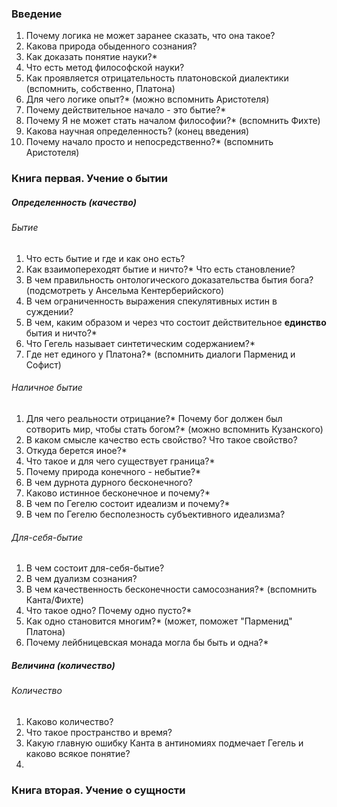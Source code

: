### Введение
1. Почему логика не может заранее сказать, что она такое?
2. Какова природа обыденного сознания?
3. Как доказать понятие науки?*
4. Что есть метод философской науки?
5. Как проявляется отрицательность платоновской диалектики (вспомнить, собственно, Платона)
6. Для чего логике опыт?* (можно вспомнить Аристотеля)
7. Почему действительное начало - это бытие?*
8. Почему Я не может стать началом философии?* (вспомнить Фихте)
9. Какова научная определенность? (конец введения)
10. Почему начало просто и непосредственно?* (вспомнить Аристотеля)
### Книга первая. Учение о бытии
##### Определенность (качество)
###### Бытие
1. Что есть бытие и где и как оно есть?
2. Как взаимопереходят бытие и ничто?* Что есть становление?
3. В чем правильность онтологического доказательства бытия бога? (подсмотреть у Ансельма Кентерберийского)
4. В чем ограниченность выражения спекулятивных истин в суждении?
5. В чем, каким образом и через что состоит действительное **единство** бытия и ничто?*
6. Что Гегель называет синтетическим содержанием?*
7. Где нет единого у Платона?* (вспомнить диалоги Парменид и Софист)
###### Наличное бытие
1. Для чего реальности отрицание?* Почему бог должен был сотворить мир, чтобы стать богом?* (можно вспомнить Кузанского)
2. В каком смысле качество есть свойство? Что такое свойство?
3. Откуда берется иное?*
4. Что такое и для чего существует граница?*
5. Почему природа конечного - небытие?*
6. В чем дурнота дурного бесконечного?
7. Каково истинное бесконечное и почему?*
8. В чем по Гегелю состоит идеализм и почему?*
9. В чем по Гегелю бесполезность субъективного идеализма?
###### Для-себя-бытие
1. В чем состоит для-себя-бытие?
2. В чем дуализм сознания?
3. В чем качественность бесконечности самосознания?* (вспомнить Канта/Фихте)
4. Что такое одно? Почему одно пусто?*
5. Как одно становится многим?* (может, поможет "Парменид" Платона)
6. Почему лейбницевская монада могла бы быть и одна?*
##### Величина (количество)
###### Количество
1. Каково количество?
2. Что такое пространство и время?
3. Какую главную ошибку Канта в антиномиях подмечает Гегель и каково всякое понятие?
4.

### Книга вторая. Учение о сущности